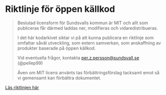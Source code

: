 # Riktlinje för öppen källkod

> Beslutad licensform för Sundsvalls kommun är MIT och allt som publiceras får därmed laddas ner, modifieras och vidaredistribueras.
>
> I det här kodarkivet siktar vi på att kunna publicera en riktlinje
> som omfattar såväl utveckling, som extern samverkan, som anskaffning
> av produkter baserade på öppen källkod.
>
> Vid eventuella frågor, kontakta per.z.persson@sundsvall.se (@pellep99)
>
> Även om MIT licens använts tas förbättringsförslag tacksamt emot så vi gemensamt kan förbättra dokumentet.

[Läs riktlinjen här](riktlinje/README.md)
